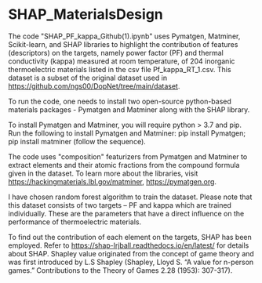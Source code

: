 # SHAP_MaterialsDesign
The code "SHAP_PF_kappa_Github(1).ipynb" uses Pymatgen, Matminer, Scikit-learn, and SHAP libraries to highlight the contribution of features (descriptors) on the targets, namely power factor (PF) and thermal conductivity (kappa) measured at room temperature, of 204 inorganic thermoelectric materials listed in the csv file Pf_kappa_RT_1.csv. This dataset is a subset of the original dataset used in https://github.com/ngs00/DopNet/tree/main/dataset.

To run the code, one needs to install two open-source python-based materials packages - Pymatgen and Matminer along with the SHAP library. 

To install Pymatgen and Matminer, you will require python > 3.7 and pip. Run the following to install Pymatgen and Matminer: pip install Pymatgen; pip install matminer (follow the sequence).

The code uses "composition" featurizers from Pymatgen and Matminer to extract elements and their atomic fractions from the compound formula given in the dataset. To learn more about the libraries, visit https://hackingmaterials.lbl.gov/matminer, https://pymatgen.org.

I have chosen  random forest algorithm to train the dataset. Please note that this dataset consists of two targets – PF and kappa which are trained individually. These are the parameters that have a direct influence on the performance of thermoelectric materials. 

To find out the contribution of each element on the targets, SHAP has been employed. Refer to https://shap-lrjball.readthedocs.io/en/latest/ for details about SHAP. Shapley value originated from the concept of game theory and was first introduced by L.S Shapley (Shapley, Lloyd S. “A value for n-person games.” Contributions to the Theory of Games 2.28 (1953): 307-317).
